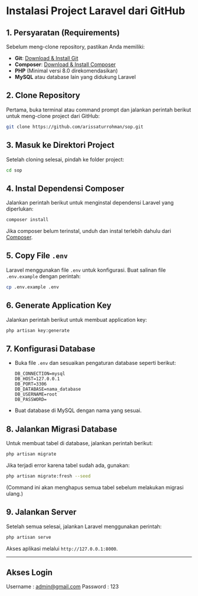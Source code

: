 # Instalasi Project Laravel dari GitHub

## **1. Persyaratan (Requirements)**
Sebelum meng-clone repository, pastikan Anda memiliki:
- **Git**: [Download & Install Git](https://git-scm.com/)
- **Composer**: [Download & Install Composer](https://getcomposer.org/)
- **PHP** (Minimal versi 8.0 direkomendasikan)
- **MySQL** atau database lain yang didukung Laravel

## **2. Clone Repository**
Pertama, buka terminal atau command prompt dan jalankan perintah berikut untuk meng-clone project dari GitHub:  
```bash
git clone https://github.com/arissaturrohman/sop.git
```

## **3. Masuk ke Direktori Project**
Setelah cloning selesai, pindah ke folder project:  
```bash
cd sop
```

## **4. Instal Dependensi Composer**
Jalankan perintah berikut untuk menginstal dependensi Laravel yang diperlukan:  
```bash
composer install
```
Jika composer belum terinstal, unduh dan instal terlebih dahulu dari [Composer](https://getcomposer.org/).

## **5. Copy File `.env`**
Laravel menggunakan file `.env` untuk konfigurasi. Buat salinan file `.env.example` dengan perintah:  
```bash
cp .env.example .env
```

## **6. Generate Application Key**
Jalankan perintah berikut untuk membuat application key:  
```bash
php artisan key:generate
```

## **7. Konfigurasi Database**
- Buka file `.env` dan sesuaikan pengaturan database seperti berikut:
  ```
  DB_CONNECTION=mysql
  DB_HOST=127.0.0.1
  DB_PORT=3306
  DB_DATABASE=nama_database
  DB_USERNAME=root
  DB_PASSWORD=
  ```
- Buat database di MySQL dengan nama yang sesuai.

## **8. Jalankan Migrasi Database**
Untuk membuat tabel di database, jalankan perintah berikut:  
```bash
php artisan migrate
```
Jika terjadi error karena tabel sudah ada, gunakan:  
```bash
php artisan migrate:fresh --seed
```
(Command ini akan menghapus semua tabel sebelum melakukan migrasi ulang.)

## **9. Jalankan Server**
Setelah semua selesai, jalankan Laravel menggunakan perintah:  
```bash
php artisan serve
```
Akses aplikasi melalui `http://127.0.0.1:8000`.

---

## **Akses Login**
Username : admin@gmail.com
Password : 123

